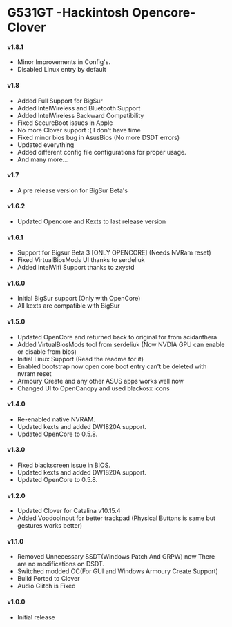 G531GT -Hackintosh Opencore-Clover
====================
#### v1.8.1
- Minor Improvements in Config's.
- Disabled Linux entry by default

#### v1.8
- Added Full Support for BigSur
- Added IntelWireless and Bluetooth Support
- Added IntelWireless Backward Compatibility
- Fixed SecureBoot issues in Apple
- No more Clover support :( I don't have time
- Fixed minor bios bug in AsusBios (No more DSDT errors)
- Updated everything
- Added different config file configurations for proper usage.
- And many more...

#### v1.7
- A pre release version for BigSur Beta's

#### v1.6.2
- Updated Opencore and Kexts to last release version

#### v1.6.1
- Support for Bigsur Beta 3 [ONLY OPENCORE] (Needs NVRam reset)
- Fixed VirtualBiosMods UI thanks to serdeliuk
- Added IntelWifi Support thanks to zxystd

#### v1.6.0
- Initial BigSur support (Only with OpenCore)
- All kexts are compatible with BigSur

#### v1.5.0
- Updated OpenCore and returned back to original for from acidanthera
- Added VirtualBiosMods tool from serdeliuk (Now NVDIA GPU can enable or disable from bios)
- Initial Linux Support (Read the readme for it)
- Enabled bootstrap now open core boot entry can't be deleted with nvram reset
- Armoury Create and any other ASUS apps works well now
- Changed UI to OpenCanopy and used blackosx icons

#### v1.4.0
- Re-enabled native NVRAM.
- Updated kexts and added DW1820A support.
- Updated OpenCore to 0.5.8.

#### v1.3.0
- Fixed blackscreen issue in BIOS.
- Updated kexts and added DW1820A support.
- Updated OpenCore to 0.5.8.


#### v1.2.0
- Updated Clover for Catalina v10.15.4
- Added VoodooInput for better trackpad (Physical Buttons is same but gestures works better)

#### v1.1.0
- Removed Unnecessary SSDT(Windows Patch And GRPW) now There are no modifications on DSDT.
- Switched modded OC(For GUI and Windows Armoury Create Support)
- Build Ported to Clover
- Audio Glitch is Fixed

#### v1.0.0
- Initial release
